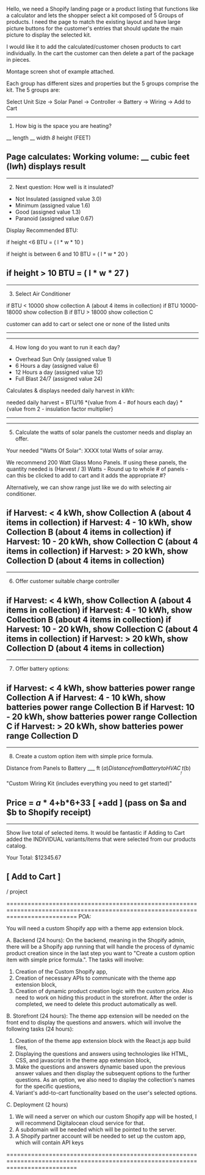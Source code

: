 Hello, we need a Shopify landing page or a product listing that functions like a calculator and lets the shopper select a kit composed of 5 Groups of products. I need the page to match the existing layout and have large picture buttons for the customer's entries that should update the main picture to display the selected kit.


I would like it to add the calculated/customer chosen products to cart individually. In the cart the customer can then delete a part of the package in pieces. 

Montage screen shot of example attached.

Each group has different sizes and properties but the 5 groups comprise the kit. The 5 groups are:


Select Unit Size -> Solar Panel -> Controller -> Battery -> Wiring -> Add to Cart

---------------------------------------------------------------------

1. How big is the space you are heating?


 __ length  __ width  _8_ height (FEET)


Page calculates: Working volume: __ cubic feet (l*w*h) displays result
---------------------------------------------------------------------

---------------------------------------------------------------------
2. Next question: How well is it insulated?

- Not Insulated (assigned value 3.0)
- Minimum (assigned value 1.6)
- Good (assigned value 1.3)
- Paranoid (assigned value 0.67)


Display Recommended BTU:

if height <6
  BTU = ( l * w * 10 )

if height is between 6 and 10
  BTU = ( l * w * 20 )

if height > 10
  BTU = ( l * w * 27 )
---------------------------------------------------------------------

---------------------------------------------------------------------
3. Select Air Conditioner

if BTU < 10000 show collection A (about 4 items in collection)
if BTU 10000-18000 show collection B
if BTU > 18000 show collection C

customer can add to cart or select one or none of the listed units

---------------------------------------------------------------------

---------------------------------------------------------------------
4. How long do you want to run it each day?

- Overhead Sun Only (assigned value 1)
- 6 Hours a day (assigned value 6)
- 12 Hours a day (assigned value 12)
- Full Blast 24/7 (assigned value 24)


Calculates & displays needed daily harvest in kWh: 

needed daily harvest = BTU/16 *{value from 4 - #of hours each day} * {value from 2 - insulation factor multiplier}


---------------------------------------------------------------------

---------------------------------------------------------------------
5. Calculate the watts of solar panels the customer needs and display an offer.


Your needed "Watts Of Solar": XXXX total Watts of solar array.

We recommend 200 Watt Glass Mono Panels. If using these panels, 
the quantity needed is (Harvest / 3) Watts - Round up to whole # of panels - can
this be clicked to add to cart and it adds the appropriate #?


Alternatively, we can show range just like we do with selecting air conditioner. 

if Harvest: < 4 kWh, show Collection A (about 4 items in collection)
if Harvest: 4 - 10 kWh, show Collection B (about 4 items in collection)
if Harvest: 10 - 20 kWh, show Collection C (about 4 items in collection)
if Harvest: > 20 kWh, show Collection D (about 4 items in collection)
---------------------------------------------------------------------

---------------------------------------------------------------------
6. Offer customer suitable charge controller

if Harvest: < 4 kWh, show Collection A (about 4 items in collection)
if Harvest: 4 - 10 kWh, show Collection B (about 4 items in collection)
if Harvest: 10 - 20 kWh, show Collection C (about 4 items in collection)
if Harvest: > 20 kWh, show Collection D (about 4 items in collection) 
---------------------------------------------------------------------

---------------------------------------------------------------------
7. Offer battery options:

if Harvest: < 4 kWh, show batteries power range Collection A
if Harvest: 4 - 10 kWh, show batteries power range Collection B
if Harvest: 10 - 20 kWh, show batteries power range Collection C
if Harvest: > 20 kWh, show batteries power range Collection D
---------------------------------------------------------------------

---------------------------------------------------------------------
8. Create a custom option item with simple price formula.

Distance from Panels to Battery ___ ft ($a)
Distance from Battery to HVAC ___ ft ($b)


"Custom Wiring Kit (includes everything you need to get started)"

Price = $a*4+$b*6+33   [ +add ] (pass on $a and $b to Shopify receipt)
---------------------------------------------------------------------

---------------------------------------------------------------------
Show live total of selected items. It would be fantastic if Adding to Cart added the INDIVIDUAL variants/items that were selected from our products catalog.

Your Total: $12345.67

[ Add to Cart ]
---------------------------------------------------------------------
/ project



================================================================================================================================
POA:

You will need a custom Shopify app with a theme app extension block.

A. Backend (24 hours):
On the backend, meaning in the Shopify admin, there will be a Shopify app running that will handle the process of dynamic product creation since in the last step you want to "Create a custom option item with simple price formula.". The tasks will involve:
  1. Creation of the Custom Shopify app,
  2. Creation of necessary APIs to communicate with the theme app extension block,
  3. Creation of dynamic product creation logic with the custom price. Also need to work on hiding this product in the storefront. After the order is completed, we need to delete this product automatically as well.

B. Storefront (24 hours):
The theme app extension will be needed on the front end to display the questions and answers. which will involve the following tasks (24 hours):
  1. Creation of the theme app extension block with the React.js app build files,
  2. Displaying the questions and answers using technologies like HTML, CSS, and javascript in the theme app extension block,
  3. Make the questions and answers dynamic based upon the previous answer values and then display the subsequent options to the further questions. As an option, we also need to display the collection's names for the specific questions,
  4. Variant's add-to-cart functionality based on the user's selected options.

C. Deployment (2 hours)
  1. We will need a server on which our custom Shopify app will be hosted, I will recommend Digitalocean cloud service for that.
  2. A subdomain will be needed which will be pointed to the server.
  3. A Shopify partner account will be needed to set up the custom app, which will contain API keys

================================================================================================================================







